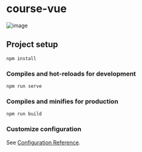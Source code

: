 # course-vue

![image](https://github.com/alex-grsm/course-vue/assets/17318047/4e288166-02f2-4582-b3dd-8a396a815fff)


## Project setup
```
npm install
```

### Compiles and hot-reloads for development
```
npm run serve
```

### Compiles and minifies for production
```
npm run build
```

### Customize configuration
See [Configuration Reference](https://cli.vuejs.org/config/).
